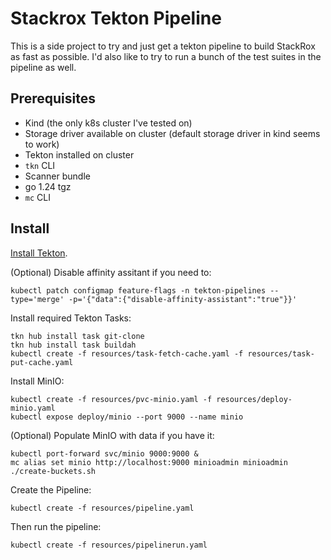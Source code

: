 # Stackrox Tekton Pipeline

This is a side project to try and just get a tekton pipeline to build StackRox as fast as possible.
I'd also like to try to run a bunch of the test suites in the pipeline as well.

## Prerequisites

* Kind (the only k8s cluster I've tested on)
* Storage driver available on cluster (default storage driver in kind seems to work)
* Tekton installed on cluster
* `tkn` CLI
* Scanner bundle
* go 1.24 tgz
* `mc` CLI

## Install

[Install Tekton](https://tekton.dev/docs/pipelines/install/).

(Optional) Disable affinity assitant if you need to:

```
kubectl patch configmap feature-flags -n tekton-pipelines --type='merge' -p='{"data":{"disable-affinity-assistant":"true"}}'
```

Install required Tekton Tasks:

```
tkn hub install task git-clone
tkn hub install task buildah
kubectl create -f resources/task-fetch-cache.yaml -f resources/task-put-cache.yaml
```

Install MinIO:

```
kubectl create -f resources/pvc-minio.yaml -f resources/deploy-minio.yaml
kubectl expose deploy/minio --port 9000 --name minio
```

(Optional) Populate MinIO with data if you have it:

```
kubectl port-forward svc/minio 9000:9000 &
mc alias set minio http://localhost:9000 minioadmin minioadmin
./create-buckets.sh
```

Create the Pipeline:

```
kubectl create -f resources/pipeline.yaml
```

Then run the pipeline:

```
kubectl create -f resources/pipelinerun.yaml
```
